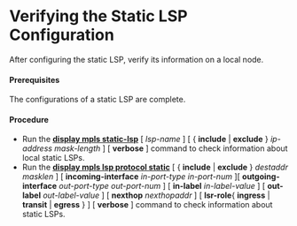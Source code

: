 Verifying the Static LSP Configuration
======================================

After configuring the static LSP, verify its information on a local node.

#### Prerequisites

The configurations of a static LSP are complete.


#### Procedure

* Run the [**display mpls static-lsp**](cmdqueryname=display+mpls+static-lsp+include+exclude+verbose) [ *lsp-name* ] [ { **include** | **exclude** } *ip-address* *mask-length* ]
  [ **verbose** ] command to check information about local static LSPs.
* Run the [**display mpls lsp protocol static**](cmdqueryname=display+mpls+lsp+protocol+static+include+exclude) [ { **include** | **exclude** } *destaddr* *masklen* ] [ **incoming-interface** *in-port-type* *in-port-num* ][ **outgoing-interface** *out-port-type* *out-port-num* ] [ **in-label** *in-label-value* ] [ **out-label** *out-label-value* ] [ **nexthop** *nexthopaddr* ] [ **lsr-role**{ **ingress** | **transit** | **egress** } ] [ **verbose** ] command to check information about static LSPs.
